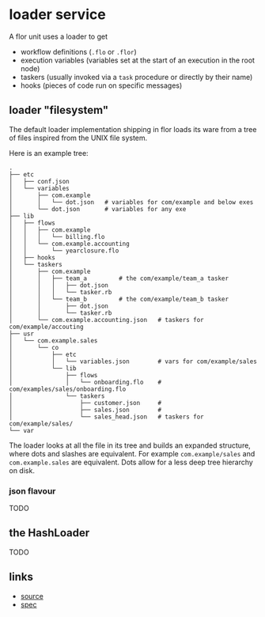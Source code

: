
# loader service

A flor unit uses a loader to get

* workflow definitions (`.flo` or `.flor`)
* execution variables (variables set at the start of an execution in the root node)
* taskers (usually invoked via a `task` procedure or directly by their name)
* hooks (pieces of code run on specific messages)

## loader "filesystem"

The default loader implementation shipping in flor loads its ware from a tree of files inspired from the UNIX file system.

Here is an example tree:
```
.
├── etc
│   ├── conf.json
│   └── variables
│       ├── com.example
│       │   └── dot.json   # variables for com/example and below exes
│       └── dot.json       # variables for any exe
├── lib
│   ├── flows
│   │   ├── com.example
│   │   │   └── billing.flo
│   │   └── com.example.accounting
│   │       └── yearclosure.flo
│   ├── hooks
│   └── taskers
│       ├── com.example
│       │   ├── team_a         # the com/example/team_a tasker
│       │   │   ├── dot.json
│       │   │   └── tasker.rb
│       │   └── team_b         # the com/example/team_b tasker
│       │       ├── dot.json
│       │       └── tasker.rb
│       └── com.example.accounting.json   # taskers for com/example/accouting
├── usr
│   └── com.example.sales
│       └── co
│           ├── etc
│           │   └── variables.json        # vars for com/example/sales
│           └── lib
│               ├── flows
│               │   └── onboarding.flo    # com/examples/sales/onboarding.flo
│               └── taskers
│                   ├── customer.json     #
│                   ├── sales.json        #
│                   └── sales_head.json   # taskers for com/example/sales/
└── var
```

The loader looks at all the file in its tree and builds an expanded structure, where dots and slashes are equivalent. For example `com.example/sales` and `com.example.sales` are equivalent. Dots allow for a less deep tree hierarchy on disk.

### json flavour

TODO


## the HashLoader

TODO


## links

* [source](../lib/flor/unit/loader.rb)
* [spec](../spec/unit/loader_spec.rb)

